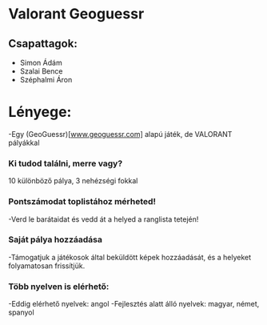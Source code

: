 # Valorant Geoguessr
## Csapattagok:
- Simon Ádám
- Szalai Bence
- Széphalmi Áron
# Lényege:
-Egy (GeoGuessr)[www.geoguessr.com] alapú játék,
de VALORANT pályákkal
### Ki tudod találni, merre vagy?
10 különböző pálya, 3 nehézségi fokkal
### Pontszámodat toplistához mérheted!
-Verd le barátaidat és vedd át a helyed a ranglista tetején!
### Saját pálya hozzáadása
-Támogatjuk a játékosok által beküldött képek hozzáadását, 
és a helyeket folyamatosan frissítjük.
### Több nyelven is elérhető:
-Eddig elérhető nyelvek: angol
-Fejlesztés alatt álló nyelvek: magyar, német, spanyol
